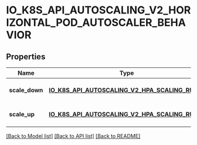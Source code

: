 # IO_K8S_API_AUTOSCALING_V2_HORIZONTAL_POD_AUTOSCALER_BEHAVIOR

## Properties
Name | Type | Description | Notes
------------ | ------------- | ------------- | -------------
**scale_down** | [**IO_K8S_API_AUTOSCALING_V2_HPA_SCALING_RULES**](io.k8s.api.autoscaling.v2.HPAScalingRules.md) |  | [optional] [default to null]
**scale_up** | [**IO_K8S_API_AUTOSCALING_V2_HPA_SCALING_RULES**](io.k8s.api.autoscaling.v2.HPAScalingRules.md) |  | [optional] [default to null]

[[Back to Model list]](../README.md#documentation-for-models) [[Back to API list]](../README.md#documentation-for-api-endpoints) [[Back to README]](../README.md)


